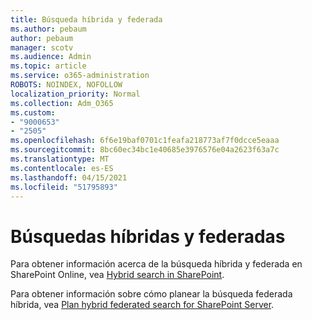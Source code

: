 ```yaml
---
title: Búsqueda híbrida y federada
ms.author: pebaum
author: pebaum
manager: scotv
ms.audience: Admin
ms.topic: article
ms.service: o365-administration
ROBOTS: NOINDEX, NOFOLLOW
localization_priority: Normal
ms.collection: Adm_O365
ms.custom:
- "9000653"
- "2505"
ms.openlocfilehash: 6f6e19baf0701c1feafa218773af7f0dcce5eaaa
ms.sourcegitcommit: 8bc60ec34bc1e40685e3976576e04a2623f63a7c
ms.translationtype: MT
ms.contentlocale: es-ES
ms.lasthandoff: 04/15/2021
ms.locfileid: "51795893"
---
```

# <a name="hybrid-and-federated-searches"></a>Búsquedas híbridas y federadas 

Para obtener información acerca de la búsqueda híbrida y federada en SharePoint Online, vea [Hybrid search in SharePoint](https://docs.microsoft.com/sharepoint/hybrid/hybrid-search-in-sharepoint).

Para obtener información sobre cómo planear la búsqueda federada híbrida, vea [Plan hybrid federated search for SharePoint Server](https://docs.microsoft.com/sharepoint/hybrid/plan-hybrid-federated-search).
